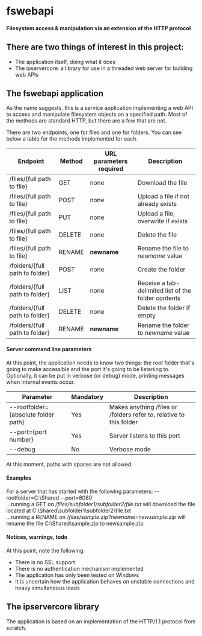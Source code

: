 # fswebapi
#### Filesystem access & manipulation via an extension of the HTTP protocol

## There are two things of interest in this project:

+ The application itself, doing what it does
+ The ipservercore: a library for use in a threaded web server for building web APIs

## The fswebapi application
As the name suggests, this is a service application implementing a web API to access and manipulate filesystem objects on a specified path.
Most of the methods are standard HTTP, but there are a few that are not.

There are two endpoints, one for files and one for folders. You can see below a table for the methods implemented for each.

| Endpoint   |   Method     | URL parameters required |  Description  |
| ---------- | ------------ | ----------------------- | ------------- |
| /files/{full path to file} | GET | none | Download the file |
| /files/{full path to file} | POST | none | Upload a file if not already exists |
| /files/{full path to file} | PUT | none | Upload a file, overwrite if exists |
| /files/{full path to file} | DELETE | none | Delete the file |
| /files/{full path to file} | RENAME | **newname** | Rename the file to *newname* value |
| /folders/{full path to folder} | POST | none | Create the folder |
| /folders/{full path to folder} | LIST | none | Receive a tab-delimited list of the folder contents |
| /folders/{full path to folder} | DELETE | none | Delete the folder if empty |
| /folders/{full path to folder} | RENAME | **newname** | Rename the folder to *newname* value |

#### Server command line parameters
At this point, the application needs to know two things: the root folder that's going to make accessible and the port it's going to be listening to. Optionally, it can be put in verbose (or debug) mode, printing messages when internal events occur.

| Parameter | Mandatory | Description |
| ------- | --------| -------- |
| --rootfolder={absolute folder path} | Yes | Makes anything /files or /folders refer to, relative to this folder |
| --port={port number} | Yes | Server listens to this port |
| --debug | No | Verbose mode |

At this moment, paths with spaces are not allowed.

#### Examples
For a server that has started with the following parameters:  --rootfolder=C:\Shared --port=8080   
...running a GET on */files/subfolder1/subfolder2/file.txt* will download the file located at C:\Shared\subfolder1\subfolder2\file.txt   
...running a RENAME on */files/sample.zip?newname=newsample.zip* will rename the file C:\Shared\sample.zip to newsample.zip

#### Notices, warnings, todo
At this point, note the following:
+ There is no SSL support
+ There is no authentication mechanism implemented
+ The application has only been tested on Windows
+ It is uncertain how the application behaves on unstable connections and heavy simultaneous loads

## The ipservercore library
The application is based on an implementation of the HTTP/1.1 protocol from scratch.

